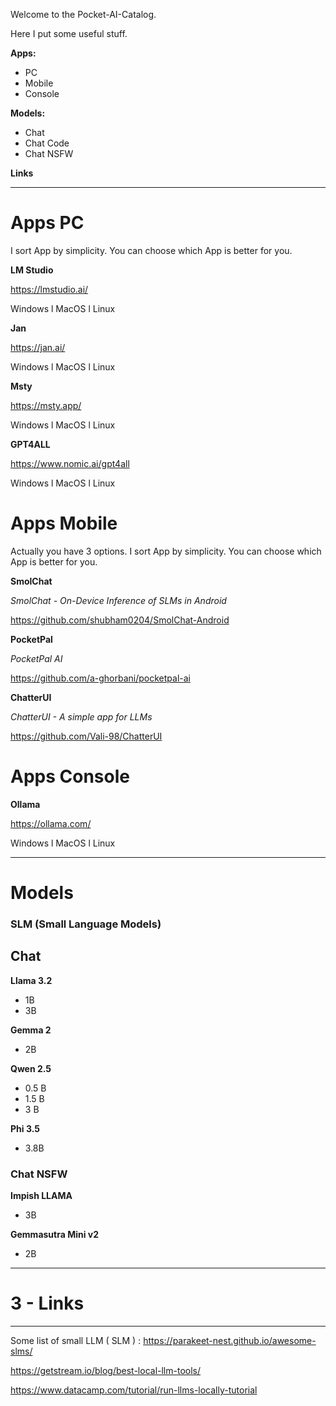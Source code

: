 Welcome to the Pocket-AI-Catalog.

Here I put some useful stuff.

**Apps:**
- PC
- Mobile
- Console

**Models:**
- Chat
- Chat Code
- Chat NSFW

**Links**

--------------------

# Apps PC

I sort App by simplicity.
You can choose which App is better for you.

**LM Studio**

https://lmstudio.ai/

Windows l MacOS l Linux

**Jan**

https://jan.ai/

Windows l MacOS l Linux

**Msty**

https://msty.app/

Windows l MacOS l Linux

**GPT4ALL**

https://www.nomic.ai/gpt4all

Windows l MacOS l Linux


# Apps Mobile 

Actually you have 3 options.
I sort App by simplicity.
You can choose which App is better for you.

**SmolChat**

_SmolChat - On-Device Inference of SLMs in Android_

https://github.com/shubham0204/SmolChat-Android

**PocketPal**

_PocketPal AI_

https://github.com/a-ghorbani/pocketpal-ai

**ChatterUI**

_ChatterUI - A simple app for LLMs_

https://github.com/Vali-98/ChatterUI

# Apps Console

**Ollama**

https://ollama.com/

Windows l MacOS l Linux

--------------------

# Models

### SLM (Small Language Models)

## Chat

**Llama 3.2**
- 1B
- 3B

**Gemma 2**
- 2B

**Qwen 2.5**
- 0.5 B
- 1.5 B
- 3 B

**Phi 3.5**
- 3.8B

### Chat NSFW

**Impish LLAMA**
- 3B

**Gemmasutra Mini v2**
- 2B

--------------------

# 3 - Links

--------------------

Some list of small LLM ( SLM ) :
https://parakeet-nest.github.io/awesome-slms/

https://getstream.io/blog/best-local-llm-tools/

https://www.datacamp.com/tutorial/run-llms-locally-tutorial


